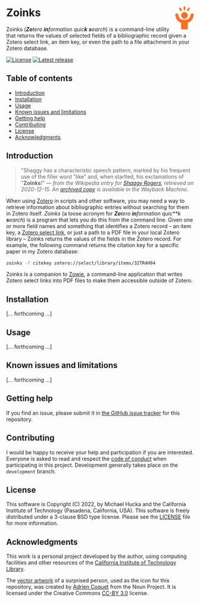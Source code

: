 Zoinks<img width="10%" align="right" src="https://github.com/mhucka/zoinks/raw/main/.graphics/zoinks-icon.png">
======

Zoinks (_**Zo**tero **in**formation quic**k** **s**earch_) is a command-line utility that returns the values of selected fields of a bibliographic record given a Zotero select link, an item key, or even the path to a file attachment in your Zotero database.

[![License](https://img.shields.io/badge/License-BSD%203--Clause-blue.svg?style=flat-square)](https://choosealicense.com/licenses/bsd-3-clause)
[![Latest release](https://img.shields.io/github/v/release/mhucka/zoinks.svg?style=flat-square&color=b44e88)](https://github.com/mhucka/zoinks/releases)


Table of contents
-----------------

* [Introduction](#introduction)
* [Installation](#installation)
* [Usage](#usage)
* [Known issues and limitations](#known-issues-and-limitations)
* [Getting help](#getting-help)
* [Contributing](#contributing)
* [License](#license)
* [Acknowledgments](#authors-and-acknowledgments)


Introduction
------------

> "Shaggy has a characteristic speech pattern, marked by his frequent use of the filler word "like" and, when startled, his exclamations of "**Zoinks**!" &mdash; _from the Wikipedia entry for [Shaggy Rogers](https://en.wikipedia.org/wiki/Shaggy_Rogers), retrieved on 2020-12-15. An [archived copy](https://web.archive.org/web/20201112011139/https://en.wikipedia.org/wiki/Shaggy_Rogers) is available in the Wayback Machine._

When using [Zotero](https://zotero.org) in scripts and other software, you may need a way to retrieve information about bibliographic entries without searching for them in Zotero itself.  _Zoinks_ (a loose acronym for _**Zo**tero **in**formation quic**k **s**earch_) is a program that lets you do this from the command line.  Given one or more field names and something that identifies a Zotero record &ndash; an item key, a [Zotero select link](https://forums.zotero.org/discussion/78053/given-the-pdf-file-of-an-article-how-can-you-find-out-its-uri#latest), or just a path to a PDF file in your local Zotero library &ndash; Zoinks returns the values of the fields in the Zotero record.  For example, the following command returns the citation key for a specific paper in my Zotero database:

```sh
zoinks -f citekey zotero://select/library/items/32TR4H94
```

Zoinks is a companion to [Zowie](https://github.com/mhucka/zowie), a command-line application that writes Zotero select links into PDF files to make them accessible outside of Zotero.


Installation
------------

[... forthcoming ...]


Usage
-----

[... forthcoming ...]


Known issues and limitations
----------------------------

[... forthcoming ...]


Getting help
------------

If you find an issue, please submit it in [the GitHub issue tracker](https://github.com/mhucka/zoinks/issues) for this repository.


Contributing
------------

I would be happy to receive your help and participation if you are interested.  Everyone is asked to read and respect the [code of conduct](CONDUCT.md) when participating in this project.  Development generally takes place on the `development` branch.


License
-------

This software is Copyright (C) 2022, by Michael Hucka and the California Institute of Technology (Pasadena, California, USA).  This software is freely distributed under a 3-clause BSD type license.  Please see the [LICENSE](LICENSE) file for more information.


Acknowledgments
---------------

This work is a personal project developed by the author, using computing facilities and other resources of the [California Institute of Technology Library](https://www.library.caltech.edu).

The [vector artwork](https://thenounproject.com/term/surprise/2696259/) of a surprised person, used as the icon for this repository, was created by [Adrien Coquet](https://thenounproject.com/coquet_adrien/) from the Noun Project.  It is licensed under the Creative Commons [CC-BY 3.0](https://creativecommons.org/licenses/by/3.0/) license.
